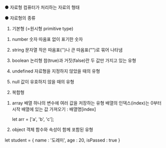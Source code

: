 ● 자료형
컴퓨터가 처리하는 자료의 형태

● 자료형의 종류
1. 기본형 (=원시형 primitive type)
 1) number 숫자
    따옴표 없이 표기한 숫자

 2) string 문자열
    작은 따옴표('')나 큰 따옴표("")로 묶어 나타냄

 3) boolean 논리형
    참(true)과 거짓(false)란 두 값만 가지고 있는 유형

 4) undefined
    자료형을 지정하지 않았을 때의 유형

 5) null
    값이 유효하지 않을 때의 유형

2. 복합형
 1) array 배열
    하나의 변수에 여러 값을 저장하는 유형
    배열의 인덱스(index)는 0부터 시작
    배열에 있는 값 가져오기 : 배열명[index]

    let arr = ['a', 'b', 'c'];

 2) object 객체
    함수와 속성이 함께 포함된 유형

   let student = {
      name : '도레미',
      age : 20,
      isPassed : true
   }
